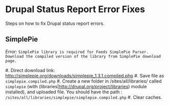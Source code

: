 # Drupal Status Report Error Fixes
Steps on how to fix Drupal status report errors.

## SimplePie
*Error:* `SimplePie library is required for Feeds SimplePie Parser. Download the compiled version of the library from SimplePie download page.`

#. Direct download link: http://simplepie.org/downloads/simplepie_1.3.1.compiled.php
#. Save file as `simplepie.compiled.php`
#. Create a new folder in /sites/all/libraries/ called `simplepie` (with (libraries|http://drupal.org/project/libraries) module installed), and uploaded file. You should have the path : `/sites/all/libraries/simplepie/simplepie.compiled.php`
#. Clear caches.

